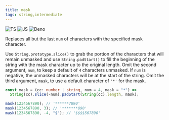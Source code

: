 ```yaml
---
title: mask
tags: string,intermediate
---
```


![TS](https://img.shields.io/badge/supports-typescript-blue.svg?style=flat-square)
![JS](https://img.shields.io/badge/supports-javascript-yellow.svg?style=flat-square)
![Deno](https://img.shields.io/badge/supports-deno-green.svg?style=flat-square)

Replaces all but the last `num` of characters with the specified mask character.

Use `String.prototype.slice()` to grab the portion of the characters that will remain unmasked and use `String.padStart()` to fill the beginning of the string with the mask character up to the original length.
Omit the second argument, `num`, to keep a default of `4` characters unmasked. If `num` is negative, the unmasked characters will be at the start of the string.
Omit the third argument, `mask`, to use a default character of `'*'` for the mask.

```ts title="typescript"
const mask = (cc: number | string, num = 4, mask = "*") =>
  String(cc).slice(-num).padStart(String(cc).length, mask);
```

```ts title="typescript"
mask(1234567890); // '******7890'
mask(1234567890, 3); // '*******890'
mask(1234567890, -4, "$"); // '$$$$567890'
```
